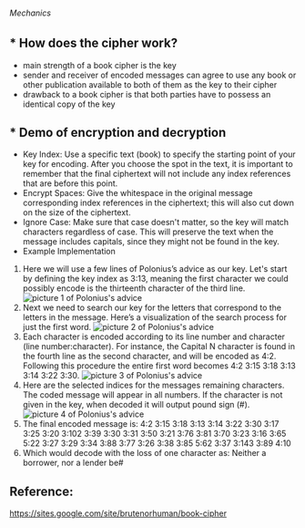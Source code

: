 ###### Mechanics
## * How does the cipher work?
   * main strength of a book cipher is the key
   * sender and receiver of encoded messages can agree to use any book or other publication available to both of them as the key to their cipher
   * drawback to a book cipher is that both parties have to possess an identical copy of the key
## * Demo of encryption and decryption
   * Key Index: Use a specific text (book) to specify the starting point of your key for encoding. After you choose the spot in the text, it is important to remember that the final ciphertext will not include any index references that are before this point. 
   * Encrypt Spaces: Give the whitespace in the original message corresponding index references in the ciphertext; this will also cut down on the size of the ciphertext.
   * Ignore Case: Make sure that case doesn't matter, so the key will match characters regardless of case. This will preserve the text when the message includes capitals, since they might not be found in the key. 
   * Example Implementation
   1. Here we will use a few lines of Polonius’s advice as our key. Let's start by defining the key index as 3:13, meaning the first character we could possibly encode is the thirteenth character of the third line. ![picture 1 of Polonius's advice](https://sites.google.com/site/brutenorhuman/_/rsrc/1472689476287/book-cipher/Example1.png)   
   2. Next we need to search our key for the letters that correspond to the letters in the message. Here’s a visualization of the search process for just the first word. ![picture 2 of Polonius's advice](https://sites.google.com/site/brutenorhuman/_/rsrc/1472689480337/book-cipher/Example2.png)   
   3. Each character is encoded according to its line number and character (line number:character). For instance, the Capital N character is found in the fourth line as the second character, and will be encoded as 4:2. Following this procedure the entire first word becomes 4:2 3:15 3:18 3:13 3:14 3:22 3:30. ![picture 3 of Polonius's advice](https://sites.google.com/site/brutenorhuman/_/rsrc/1472689476559/book-cipher/Example3.png) 
   4. Here are the selected indices for the messages remaining characters. The coded message will appear in all numbers. If the character is not given in the key, when decoded it will output pound sign (#). ![picture 4 of Polonius's advice](https://sites.google.com/site/brutenorhuman/_/rsrc/1472689476800/book-cipher/Example4.png)
   5. The final encoded message is: 4:2 3:15 3:18 3:13 3:14 3:22 3:30 3:17 3:25 3:20 3:102 3:39 3:30 3:31 3:50 3:21 3:76 3:81 3:70 3:23 3:16 3:65 5:22 3:27 3:29 3:34 3:88 3:77 3:26 3:38 3:85 5:62 3:37 3:143 3:89 4:10
   6. Which would decode with the loss of one character as: Neither a borrower, nor a lender be#

## Reference: 
https://sites.google.com/site/brutenorhuman/book-cipher 
